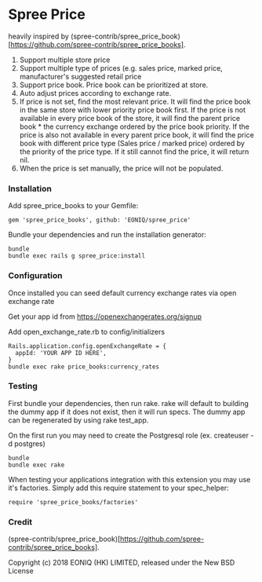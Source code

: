 # Spree Price

heavily inspired by (spree-contrib/spree_price_book)[https://github.com/spree-contrib/spree_price_books].
1. Support multiple store price
2. Support multiple type of prices (e.g. sales price, marked price, manufacturer's suggested retail price
3. Support price book. Price book can be prioritized at store.
4. Auto adjust prices according to exchange rate. 
5. If price is not set, find the most relevant price. It will find the price book in the same store with lower priority price book first. If the price is not available in every price book of the store, it will find the parent price book * the currency exchange ordered by the price book priority. If the price is also not available in every parent price book, it will find the price book with different price type (Sales price / marked price) ordered by the priority of the price type. If it still cannot find the price, it will return nil. 
6. When the price is set manually, the price will not be populated. 

### Installation
Add spree_price_books to your Gemfile:

```shell
gem 'spree_price_books', github: 'EONIQ/spree_price'
```

Bundle your dependencies and run the installation generator:
```shell
bundle
bundle exec rails g spree_price:install
```

### Configuration
Once installed you can seed default currency exchange rates via open exchange rate

Get your app id from https://openexchangerates.org/signup

Add open_exchange_rate.rb to config/initializers
```
Rails.application.config.openExchangeRate = {
  appId: 'YOUR APP ID HERE',
}
bundle exec rake price_books:currency_rates
```

### Testing
First bundle your dependencies, then run rake. rake will default to building the dummy app if it does not exist, then it will run specs. The dummy app can be regenerated by using rake test_app.

On the first run you may need to create the Postgresql role (ex. createuser -d postgres)

```
bundle
bundle exec rake
```

When testing your applications integration with this extension you may use it's factories. Simply add this require statement to your spec_helper:

```
require 'spree_price_books/factories'
```

### Credit
(spree-contrib/spree_price_book)[https://github.com/spree-contrib/spree_price_books].

Copyright (c) 2018 EONIQ (HK) LIMITED, released under the New BSD License
